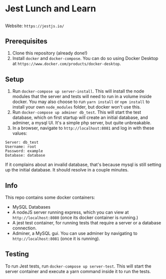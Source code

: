 # Jest Lunch and Learn
## 

Website: `https://jestjs.io/`

## Prerequisites

1. Clone this repository (already done!)
2. Install `docker` and `docker-compose`. You can do so using Docker Desktop at `https://www.docker.com/products/docker-desktop`.

## Setup
1. Run `docker-compose up server-install`. This will install the node modules that the server and tests will need to run in a volume inside docker. You may also choose to run `yarn install` or `npm install` to install your own `node_modules` folder, but docker won't use this.
2. Run `docker-compose up adminer db_test`. This will start the test database, which on first startup will create an initial database, and adminer, a mysql UI. It's a simple php server, but quite unbreakable.
3. In a browser, navigate to `http://localhost:8081` and log in with these values:

```
Server: db_test
Username: root
Password: example
Database: database
```

If it complains about an invalid database, that's because mysql is still setting up the initial database. It should resolve in a couple minutes.

## Info

This repo contains some docker containers:

- MySQL Databases
- A nodeJS server running express, which you can view at `http://localhost:8080` (once its docker container is running.)
- A jest test container, for running tests that require a server or a database connection.
- Adminer, a MySQL gui. You can use adminer by navigating to `http://localhost:8081` (once it is running).

## Testing

To run Jest tests, run `docker-compose up server-test`. This will start the server container and execute a yarn command inside it to run the tests.
